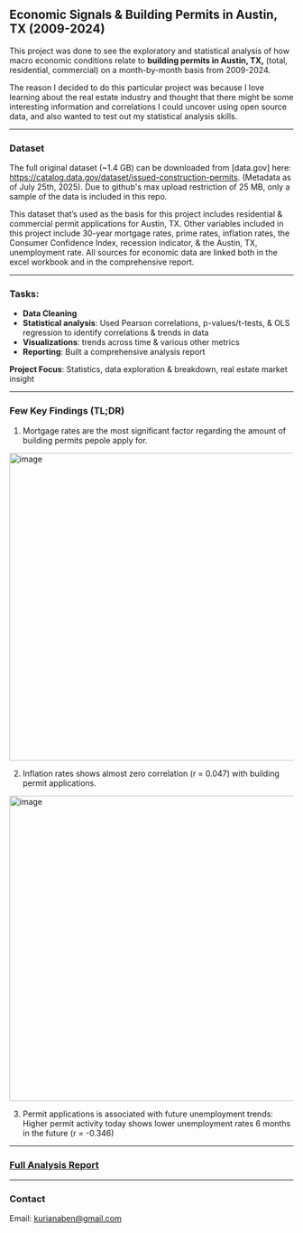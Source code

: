 ## Economic Signals & Building Permits in Austin, TX (2009-2024)

This project was done to see the exploratory and statistical analysis of how macro economic conditions relate to **building permits in Austin, TX,** (total, residential, commercial) on a month-by-month basis from 2009-2024.

The reason I decided to do this particular project was because I love learning about the real estate industry and thought that there might be some interesting information and correlations I could uncover using open source data, and also wanted to test out my statistical analysis skills. 
___
### Dataset

The full original dataset (~1.4 GB) can be downloaded from [data.gov] here: https://catalog.data.gov/dataset/issued-construction-permits. (Metadata as of July 25th, 2025). Due to github's max upload restriction of 25 MB, only a sample of the data is included in this repo.

This dataset that’s used as the basis for this project includes residential & commercial permit applications for Austin, TX. Other variables included in this project include 30-year mortgage rates, prime rates, inflation rates, the Consumer Confidence Index, recession indicator, & the Austin, TX, unemployment rate. All sources for economic data are linked both in the excel workbook and in the comprehensive report.
___
### Tasks:

- **Data Cleaning** 
- **Statistical analysis**: Used Pearson correlations, p-values/t-tests, & OLS regression to identify correlations & trends in data
- **Visualizations**: trends across time & various other metrics
- **Reporting**: Built a comprehensive analysis report

**Project Focus**: Statistics, data exploration & breakdown, real estate market insight
___
### Few Key Findings (TL;DR)
1) Mortgage rates are the most significant factor regarding the amount of building permits pepole apply for.
<img width="638" height="545" alt="image" src="https://github.com/user-attachments/assets/d1f6bff5-6ad6-4a57-a337-0bdd71d63ac9" />


2) Inflation rates shows almost zero correlation (r = 0.047) with building permit applications.
<img width="727" height="541" alt="image" src="https://github.com/user-attachments/assets/d971ef9c-d5e3-4693-be89-2e94380cfaf8" />


3) Permit applications is associated with future unemployment trends: Higher permit activity today shows lower unemployment rates 6 months in the future (r = -0.346)
___
### [Full Analysis Report](https://github.com/kurianaben/Austin-Permit-Analysis-Project/tree/main/Report)
___
### Contact
Email: kurianaben@gmail.com
